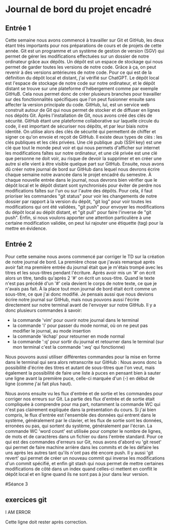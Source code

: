 # Journal de bord du projet encadré
## Entrée 1 
Cette semaine nous avons commencé à travailler sur Git et GitHub, les deux étant très importants pour nos préparations de cours et de projets de cette année. Git est un programme et un système de gestion de version (SGV) qui permet de gérer les modifications effectuées sur un dossier de notre ordinateur grâce aux dépôts. Un dépôt est un espace de stockage qui nous permet de garder toutes les versions de notre code. Grâce à ça, on peut revenir à des versions antérieures de notre code. Pour ce qui est de la définition du dépôt local et distant, j'ai vérifié sur ChatGPT. Le dépôt local est l'espace de stockage de notre code sur notre ordinateur, et le dépôt distant se trouve sur une plateforme d'hébergement comme par exemple GitHuB. Cela nous permet donc de créer plusieurs branches pour travailler sur des fonctionnalités spécifiques que l'on peut fusionner ensuite sans affecter la version principale du code. GitHub, lui, est un service web construit autour de Git qui nous permet de stocker et de diffuser en lignes nos dépôts Git. Àprès l'installation de Git, nous avons créé des clés de sécurité. GitHub étant une plateforme collaborative sur laquelle circule du code, il est important de sécuriser nos dépôts, et par leur biais notre identité. On utilise alors des clés de sécurité qui permettent de chiffer et signer ce qu'on envoie et reçoit de GitHub. Il existe deux types de clés : les clés publiques et les clés privées. Une clé publique .pub (SSH key) est une clé que tout le monde peut voir et qui nous permets d'afficher sur internet les modifications faîtes sur notre ordinateur, et une clé privée est une clé que personne ne doit voir, au risque de devoir la supprimer et en créer une autre si elle vient à être visible quelque part sur GitHub. Ensuite, nous avons dû créer notre journal de bord sur GitHub dans lequel nous devrons écrire chaque semaine notre avancée dans le projet encadré du semestre. À chaque nouvelle entrée dans le journal, nous devrons bien vérifier que le dépôt local et le dépôt distant sont synchronisés pour éviter de perdre nos modifications faîtes sur l'un ou sur l'autre des dépôts. Pour cela, il faut prioriser les commandes "git status" pour voir les changements de notre dossier par rapport à la version du dépôt, "git log" pour voir toutes les modifications qui ont été validées, "git push" pour envoyer les modifications du dépôt local au dépôt distant, et "git pull" pour faire l'inverse de "git push". Enfin, si nous voulons apporter une attention particulière à une certaine modification validée, on peut lui rajouter une étiquette (tag) pour la mettre en évidence.

## Entrée 2 
Pour cette semaine nous avons commencé par corriger le TD sur la création de notre journal de bord. La première chose que j'avais remarqué après avoir fait ma première entrée du journal était que je m'étais trompé avec les titres et les sous-titres pendant l'écriture. Après avoir mis un '#' on écrit alors un titre, tandis qu'après 2 '#' on écrit un sous-titre. Quand le texte n'est pas précédé d'un '#' cela devient le corps de notre texte, ce que je n'avais pas fait. À la place tout mon journal de bord était écrit comme un sous-titre, ce que j'ai donc modifié. Je pensais aussi que nous devions écrire notre journal sur GitHub, mais nous pouvons aussi l'écrire directement sur notre terminal avant de l'envoyer sur notre GitHub. Il y a donc plusieurs commandes à savoir: 

- la commande 'vim' pour ouvrir notre journal dans le terminal
- la commande 'i' pour passer du mode normal, où on ne peut pas modifier le journal, au mode insertion 
- la commande 'échap' pour retourner en mode normal 
- la commande ':q' pour sortir du journal et retourner dans le terminal (sur mon terminal c'est la commande ':wq' qui fonctionne)

Nous pouvons aussi utiliser différentes commandes pour la mise en forme dans le terminal qui sera alors retranscrite sur GitHub : 
Nous avons donc la possibilité d'écrire des titres et autant de sous-titres que l'on veut, mais également la possibilité de faire une liste à puces en pensant bien à sauter une ligne avant la première puce, celle-ci marquée d'un (-) en début de ligne (comme j'ai fait plus haut).

Nous avons ensuite vu les flux d'entrée et de sortie et les commandes pour corriger nos erreurs sur Git. La partie des flux d'entrée et de sortie était compliquée à comprendre pour ma part, notamment la commande WC qui n'est pas clairement expliquée dans la présentation du cours. Si j'ai bien compris, le flux d'entrée est l'ensemble des données qui entrent dans le système, généralement par le clavier, et les flux de sortie sont les données, erronées ou pas,  qui sortent du système, généralement par l'écran. La commande WC 'word count' est utilisée pour compter le nombre de lignes, de mots et de caractères dans un fichier ou dans l'entrée standard. 
Pour ce qui est des commandes d'erreurs sur Git, nous avons d'abord vu 'git reset' qui permet de faire machine arrière dans les commits et de les défaire les uns après les autres tant qu'ils n'ont pas été encore push. Il y aussi 'git revert' qui permet de créer un nouveau commit qui inverse les modifications d'un commit spécifié, et enfin git stash qui nous permet de mettre certaines modifications de côté dans un index quand celles-ci mettent en conflit le dépôt local et en ligne quand ils ne sont pas à jour dans leur version.

#Séance 3
## exercices git 


I AM ERROR 

Cette ligne doit rester après correction.         
